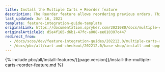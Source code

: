 ```yaml
---
title: Install the Multiple Carts + Reorder feature
description: The Reorder feature allows reordering previous orders. This guide will walk you through the process of integrating the feature into your project.
last_updated: Jun 16, 2021
template: feature-integration-guide-template
originalLink: https://documentation.spryker.com/2021080/docs/multiple-carts-reorder-feature-integration
originalArticleId: d5e4f165-d6b1-47fc-a008-ee010307c447
redirect_from:
  - /docs/scos/dev/feature-integration-guides/202212.0/multiple-carts-reorder-feature-integration.html  
  - /docs/pbc/all/cart-and-checkout/202212.0/base-shop/install-and-upgrade/install-features/install-the-multiple-carts-reorder-feature.html
---
```


{% include pbc/all/install-features/{{page.version}}/install-the-multiple-carts-reorder-feature.md %} <!-- To edit, see /_includes/pbc/all/install-features/202212.0/install-the-multiple-carts-reorder-feature.md -->
